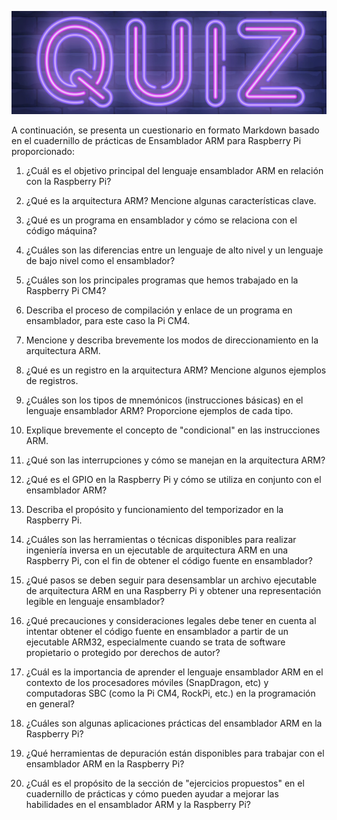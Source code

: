 ![](quiz.png)


A continuación, se presenta un cuestionario en formato Markdown basado en el cuadernillo de prácticas de Ensamblador ARM para Raspberry Pi proporcionado:

1. ¿Cuál es el objetivo principal del lenguaje ensamblador ARM en relación con la Raspberry Pi?

2. ¿Qué es la arquitectura ARM? Mencione algunas características clave.

3. ¿Qué es un programa en ensamblador y cómo se relaciona con el código máquina?

4. ¿Cuáles son las diferencias entre un lenguaje de alto nivel y un lenguaje de bajo nivel como el ensamblador?

5. ¿Cuáles son los principales programas que hemos trabajado en la Raspberry Pi CM4?

6. Describa el proceso de compilación y enlace de un programa en ensamblador, para este caso la Pi CM4.

7. Mencione y describa brevemente los modos de direccionamiento en la arquitectura ARM.

8. ¿Qué es un registro en la arquitectura ARM? Mencione algunos ejemplos de registros.

9. ¿Cuáles son los tipos de mnemónicos (instrucciones básicas) en el lenguaje ensamblador ARM? Proporcione ejemplos de cada tipo.

10. Explique brevemente el concepto de "condicional" en las instrucciones ARM.

11. ¿Qué son las interrupciones y cómo se manejan en la arquitectura ARM?

12. ¿Qué es el GPIO en la Raspberry Pi y cómo se utiliza en conjunto con el ensamblador ARM?

13. Describa el propósito y funcionamiento del temporizador en la Raspberry Pi.

14. ¿Cuáles son las herramientas o técnicas disponibles para realizar ingeniería inversa en un ejecutable de arquitectura ARM en una Raspberry Pi, con el fin de obtener el código fuente en ensamblador?

15. ¿Qué pasos se deben seguir para desensamblar un archivo ejecutable de arquitectura ARM en una Raspberry Pi y obtener una representación legible en lenguaje ensamblador?

16. ¿Qué precauciones y consideraciones legales debe tener en cuenta al intentar obtener el código fuente en ensamblador a partir de un ejecutable ARM32, especialmente cuando se trata de software propietario o protegido por derechos de autor?

17. ¿Cuál es la importancia de aprender el lenguaje ensamblador ARM en el contexto de los procesadores móviles (SnapDragon, etc) y computadoras SBC (como la Pi CM4, RockPi, etc.) en la programación en general?

18. ¿Cuáles son algunas aplicaciones prácticas del ensamblador ARM en la Raspberry Pi?

19. ¿Qué herramientas de depuración están disponibles para trabajar con el ensamblador ARM en la Raspberry Pi?

20. ¿Cuál es el propósito de la sección de "ejercicios propuestos" en el cuadernillo de prácticas y cómo pueden ayudar a mejorar las habilidades en el ensamblador ARM y la Raspberry Pi?

